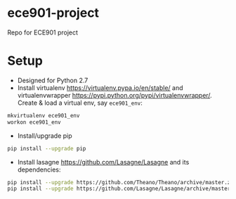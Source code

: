 # ece901-project
Repo for ECE901 project

# Setup
* Designed for Python 2.7
* Install virtualenv https://virtualenv.pypa.io/en/stable/ and virtualenvwrapper https://pypi.python.org/pypi/virtualenvwrapper/. Create & load a virtual env, say `ece901_env`:
```sh
mkvirtualenv ece901_env
workon ece901_env
```
* Install/upgrade pip
```sh
pip install --upgrade pip
```
* Install lasagne https://github.com/Lasagne/Lasagne and its dependencies:
```sh
pip install --upgrade https://github.com/Theano/Theano/archive/master.zip
pip install --upgrade https://github.com/Lasagne/Lasagne/archive/master.zip
```
